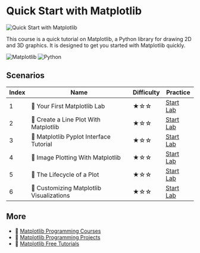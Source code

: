 # Quick Start with Matplotlib

![Quick Start with Matplotlib](https://cover-creator.labex.io/quick-start-with-matplotlib.png)

This course is a quick tutorial on Matplotlib, a Python library for drawing 2D and 3D graphics. It is designed to get you started with Matplotlib quickly.

![Matplotlib](https://img.shields.io/badge/Matplotlib-whitesmoke?style=for-the-badge&logo=matplotlib)
![Python](https://img.shields.io/badge/Python-whitesmoke?style=for-the-badge&logo=python)


## Scenarios

|   Index | Name                                    | Difficulty   | Practice                                                            |
|---------|-----------------------------------------|--------------|---------------------------------------------------------------------|
|       1 | 📖 Your First Matplotlib Lab             | ★☆☆          | <a target='_blank' href='https://labex.io/labs/92737'>Start Lab</a> |
|       2 | 📖 Create a Line Plot With Matplotlib    | ★☆☆          | <a target='_blank' href='https://labex.io/labs/71147'>Start Lab</a> |
|       3 | 📖 Matplotlib Pyplot Interface Tutorial  | ★☆☆          | <a target='_blank' href='https://labex.io/labs/71148'>Start Lab</a> |
|       4 | 📖 Image Plotting With Matplotlib        | ★☆☆          | <a target='_blank' href='https://labex.io/labs/71149'>Start Lab</a> |
|       5 | 📖 The Lifecycle of a Plot               | ★☆☆          | <a target='_blank' href='https://labex.io/labs/71150'>Start Lab</a> |
|       6 | 📖 Customizing Matplotlib Visualizations | ★☆☆          | <a target='_blank' href='https://labex.io/labs/71151'>Start Lab</a> |

## More

- 🔗 [Matplotlib Programming Courses](https://github.com/labex-labs/awesome-programming-courses)
- 🔗 [Matplotlib Programming Projects](https://github.com/labex-labs/awesome-programming-projects)
- 🔗 [Matplotlib Free Tutorials](https://github.com/labex-labs/matplotlib-free-tutorials)

